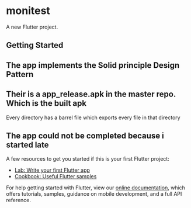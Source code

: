 # monitest

A new Flutter project.

## Getting Started

## The app implements the Solid principle Design Pattern 

## Their is a app_release.apk in the master repo.  Which is the built apk

Every directory has a barrel file which exports every file in that directory


## The app could not be completed because i started late 

A few resources to get you started if this is your first Flutter project:

- [Lab: Write your first Flutter app](https://flutter.dev/docs/get-started/codelab)
- [Cookbook: Useful Flutter samples](https://flutter.dev/docs/cookbook)

For help getting started with Flutter, view our
[online documentation](https://flutter.dev/docs), which offers tutorials,
samples, guidance on mobile development, and a full API reference.
